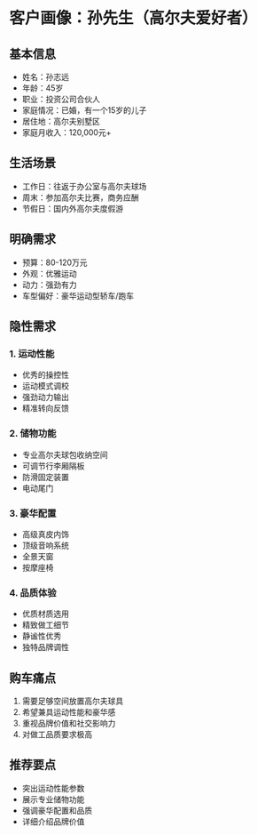 # 客户画像：孙先生（高尔夫爱好者）

## 基本信息
- 姓名：孙志远
- 年龄：45岁
- 职业：投资公司合伙人
- 家庭情况：已婚，有一个15岁的儿子
- 居住地：高尔夫别墅区
- 家庭月收入：120,000元+

## 生活场景
- 工作日：往返于办公室与高尔夫球场
- 周末：参加高尔夫比赛，商务应酬
- 节假日：国内外高尔夫度假游

## 明确需求
- 预算：80-120万元
- 外观：优雅运动
- 动力：强劲有力
- 车型偏好：豪华运动型轿车/跑车

## 隐性需求
### 1. 运动性能
- 优秀的操控性
- 运动模式调校
- 强劲动力输出
- 精准转向反馈

### 2. 储物功能
- 专业高尔夫球包收纳空间
- 可调节行李厢隔板
- 防滑固定装置
- 电动尾门

### 3. 豪华配置
- 高级真皮内饰
- 顶级音响系统
- 全景天窗
- 按摩座椅

### 4. 品质体验
- 优质材质选用
- 精致做工细节
- 静谧性优秀
- 独特品牌调性

## 购车痛点
1. 需要足够空间放置高尔夫球具
2. 希望兼具运动性能和豪华感
3. 重视品牌价值和社交影响力
4. 对做工品质要求极高

## 推荐要点
- 突出运动性能参数
- 展示专业储物功能
- 强调豪华配置和品质
- 详细介绍品牌价值